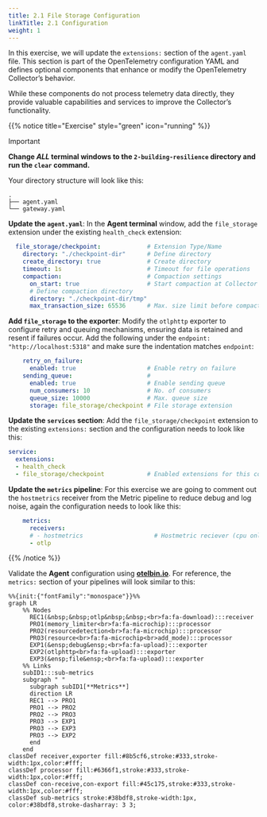 ```yaml
---
title: 2.1 File Storage Configuration
linkTitle: 2.1 Configuration
weight: 1
---
```


In this exercise, we will update the `extensions:` section of the `agent.yaml` file. This section is part of the OpenTelemetry configuration YAML and defines optional components that enhance or modify the OpenTelemetry Collector’s behavior.

While these components do not process telemetry data directly, they provide valuable capabilities and services to improve the Collector’s functionality.

{{% notice title="Exercise" style="green" icon="running" %}}

> [!IMPORTANT]
> **Change _ALL_ terminal windows to the `2-building-resilience` directory and run the `clear` command.**

Your directory structure will look like this:

```text { title="Updated Directory Structure" }
.
├── agent.yaml
└── gateway.yaml
```

**Update the `agent.yaml`**: In the **Agent terminal** window, add the `file_storage` extension under the existing `health_check` extension:

```yaml
  file_storage/checkpoint:             # Extension Type/Name
    directory: "./checkpoint-dir"      # Define directory
    create_directory: true             # Create directory
    timeout: 1s                        # Timeout for file operations
    compaction:                        # Compaction settings
      on_start: true                   # Start compaction at Collector startup
      # Define compaction directory
      directory: "./checkpoint-dir/tmp"
      max_transaction_size: 65536      # Max. size limit before compaction occurs
```

**Add `file_storage` to the exporter**: Modify the `otlphttp` exporter to configure retry and queuing mechanisms, ensuring data is retained and resent if failures occur. Add the following under the `endpoint: "http://localhost:5318"` and make sure the indentation matches `endpoint`:

```yaml
    retry_on_failure:
      enabled: true                    # Enable retry on failure
    sending_queue:                     # 
      enabled: true                    # Enable sending queue
      num_consumers: 10                # No. of consumers
      queue_size: 10000                # Max. queue size
      storage: file_storage/checkpoint # File storage extension
```

**Update the `services` section**: Add the `file_storage/checkpoint` extension to the existing `extensions:` section and the configuration needs to look like this:

```yaml
service:
  extensions:
  - health_check
  - file_storage/checkpoint            # Enabled extensions for this collector
```

**Update the `metrics` pipeline**: For this exercise we are going to comment out the `hostmetrics` receiver from the Metric pipeline to reduce debug and log noise, again the configuration needs to look like this:

```yaml
    metrics:
      receivers:
      # - hostmetrics                    # Hostmetric reciever (cpu only)
      - otlp
```

{{% /notice %}}

Validate the **Agent** configuration using **[otelbin.io](https://www.otelbin.io/)**. For reference, the `metrics:` section of your pipelines will look similar to this:

```mermaid
%%{init:{"fontFamily":"monospace"}}%%
graph LR
    %% Nodes
      REC1(&nbsp;&nbsp;otlp&nbsp;&nbsp;<br>fa:fa-download):::receiver
      PRO1(memory_limiter<br>fa:fa-microchip):::processor
      PRO2(resourcedetection<br>fa:fa-microchip):::processor
      PRO3(resource<br>fa:fa-microchip<br>add_mode):::processor
      EXP1(&ensp;debug&ensp;<br>fa:fa-upload):::exporter
      EXP2(otlphttp<br>fa:fa-upload):::exporter
      EXP3(&ensp;file&ensp;<br>fa:fa-upload):::exporter
    %% Links
    subID1:::sub-metrics
    subgraph " "
      subgraph subID1[**Metrics**]
      direction LR
      REC1 --> PRO1
      PRO1 --> PRO2
      PRO2 --> PRO3
      PRO3 --> EXP1
      PRO3 --> EXP3
      PRO3 --> EXP2
      end
    end
classDef receiver,exporter fill:#8b5cf6,stroke:#333,stroke-width:1px,color:#fff;
classDef processor fill:#6366f1,stroke:#333,stroke-width:1px,color:#fff;
classDef con-receive,con-export fill:#45c175,stroke:#333,stroke-width:1px,color:#fff;
classDef sub-metrics stroke:#38bdf8,stroke-width:1px, color:#38bdf8,stroke-dasharray: 3 3;
```
